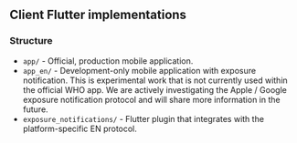 ## Client Flutter implementations

### Structure

- `app/` - Official, production mobile application.
- `app_en/` - Development-only mobile application with exposure notification. This is experimental work that is not currently used within the official WHO app. We are actively investigating the Apple / Google exposure notification protocol and will share more information in the future.
- `exposure_notifications/` - Flutter plugin that integrates with the platform-specific EN protocol.
